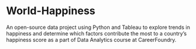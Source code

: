 # World-Happiness

An open-source data project using Python and Tableau to explore trends in happiness and determine which factors contribute the most to a country’s happiness score as a part of Data Analytics course at CareerFoundry.
